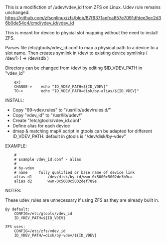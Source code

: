 This is a modifiction of /udev/vdev_id from ZFS on Linux. Udev rule remains unchanged.
https://github.com/zfsonlinux/zfs/blob/87f9371aefca857e7091dfdee3ec2d36b0de54c4/cmd/vdev_id/vdev_id

This is meant for device to phycial slot mapping without the need to install ZFS.

Parses file /etc/gtools/vdev_id.conf to map a physical path to a device to a slot name.
Then creates symlink in /dev/ to existing device symlinks ( /dev/1-1 -> /dev/sdb )  

Directory can be changed from /dev/ by editing $ID_VDEV_PATH in "vdev_id"
```
	ex)
	CHANGE->	echo "ID_VDEV_PATH=${ID_VDEV}" 
	TO->		echo "ID_VDEV_PATH=disk/by-alias/${ID_VDEV}"
```
INSTALL:
- Copy "69-vdev.rules" to "/usr/lib/udev/rules.d/"
- Copy "vdev_id" to "/usr/lib/udev/"
- Create "/etc/gtools/vdev_id.conf" 
- Define alias for each device
- dmap & matching mapX script in gtools can be adapted for different ID_VDEV_PATH.
	default in gtools is "/dev/disk/by-vdev"	

EXAMPLE:
```
	#
	# Example vdev_id.conf - alias
	#
	# by-vdev
	# name     fully qualified or base name of device link
	alias d1       /dev/disk/by-id/wwn-0x5000c5002de3b9ca
	alias d2       wwn-0x5000c5002def789e
```
NOTES:

These udev_rules are unnecessary if using ZFS as they are already built in.
```
By default:
	CONFIG=/etc/gtools/vdev_id
	ID_VDEV_PATH=${ID_VDEV}

ZFS uses:
	CONFIG=/etc/zfs/vdev_id
	ID_VDEV_PATH/=disk/by-vdev/${ID_VDEV}
```
